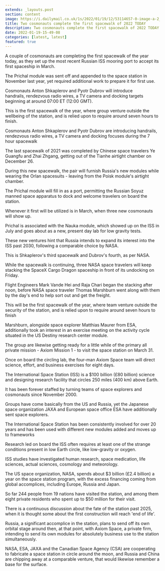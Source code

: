 ```yaml
---
extends: _layouts.post
section: content
image: https://i.dailymail.co.uk/1s/2022/01/19/12/53114657-0-image-a-2_1642596864485.jpg 
title: Two cosmonauts complete the first spacewalk of 2022 TODAY 
description: Two cosmonauts complete the first spacewalk of 2022 TODAY 
date: 2022-01-19-15-49-08 
categories: [latest, latest] 
featured: true 
--- 
```

A couple of cosmonauts are completing the first spacewalk of the year today, as they set up the most recent Russian ISS mooring port to accept its first spaceship in March.

The Prichal module was sent off and appended to the space station in November last year, yet required additional work to prepare it for first use.

Cosmonauts Anton Shkaplerov and Pyotr Dubrov will introduce handrails, rendezvous radio wires, a TV camera and docking targets beginning at around 07:00 ET (12:00 GMT).

This is the first spacewalk of the year, where group venture outside the wellbeing of the station, and is relied upon to require around seven hours to finish.

Cosmonauts Anton Shkaplerov and Pyotr Dubrov are introducing handrails, rendezvous radio wires, a TV camera and docking focuses during the 7 hour spacewalk

The last spacewalk of 2021 was completed by Chinese space travelers Ye Guangfu and Zhai Zhgang, getting out of the Tianhe airtight chamber on December 26.

During this new spacewalk, the pair will furnish Russia's new modules while wearing the Orlan spacesuits - leaving from the Poisk module's airtight chamber.

The Prichal module will fill in as a port, permitting the Russian Soyuz manned space apparatus to dock and welcome travelers on board the station.

Whenever it first will be utilized is in March, when three new cosmonauts will show up.

Prichal is associated with the Nauka module, which showed up on the ISS in July and goes about as a new, present day lab for low gravity tests.

These new ventures hint that Russia intends to expand its interest into the ISS past 2030, following a comparable choice by NASA.

This is Shkaplerov's third spacewalk and Dubrov's fourth, as per NASA.

While the spacewalk is continuing, three NASA space travelers will keep stacking the SpaceX Cargo Dragon spaceship in front of its undocking on Friday.

Flight Engineers Mark Vande Hei and Raja Chari began the stacking after noon, before NASA space traveler Thomas Marshburn went along with them by the day's end to help sort out and get the freight.

This will be the first spacewalk of the year, where team venture outside the security of the station, and is relied upon to require around seven hours to finish

Marshburn, alongside space explorer Matthias Maurer from ESA, additionally took an interest in an exercise meeting on the activity cycle situated in the US Destiny research center module.

The group are likewise getting ready for a little while of the primary all private mission - Axiom Mission 1 - to visit the space station on March 31.

Once on board the circling lab, the four-man Axiom Space team will direct science, effort, and business exercises for eight days.

The International Space Station (ISS) is a $100 billion (£80 billion) science and designing research facility that circles 250 miles (400 km) above Earth.

It has been forever staffed by turning teams of space explorers and cosmonauts since November 2000.

Groups have come basically from the US and Russia, yet the Japanese space organization JAXA and European space office ESA have additionally sent space explorers.

The International Space Station has been consistently involved for over 20 years and has been used with different new modules added and moves up to frameworks

Research led on board the ISS often requires at least one of the strange conditions present in low Earth circle, like low-gravity or oxygen.

ISS studies have investigated human research, space medication, life sciences, actual sciences, cosmology and meteorology.

The US space organization, NASA, spends about $3 billion (£2.4 billion) a year on the space station program, with the excess financing coming from global accomplices, including Europe, Russia and Japan.

So far 244 people from 19 nations have visited the station, and among them eight private residents who spent up to $50 million for their visit.

There is a continuous discussion about the fate of the station past 2025, when it is thought some about the first construction will reach 'end of life'.

Russia, a significant accomplice in the station, plans to send off its own orbital stage around then, at that point, with Axiom Space, a private firm, intending to send its own modules for absolutely business use to the station simultaneously.

NASA, ESA, JAXA and the Canadian Space Agency (CSA) are cooperating to fabricate a space station in circle around the moon, and Russia and China are chipping away at a comparable venture, that would likewise remember a base for the surface.